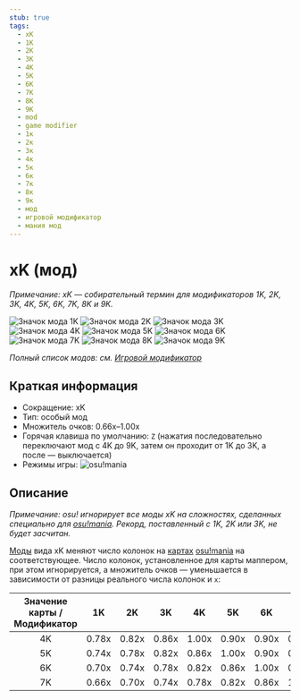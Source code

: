 ```yaml
---
stub: true
tags:
  - xK
  - 1K
  - 2K
  - 3K
  - 4K
  - 5K
  - 6K
  - 7K
  - 8K
  - 9K
  - mod
  - game modifier
  - 1к
  - 2к
  - 3к
  - 4к
  - 5к
  - 6к
  - 7к
  - 8к
  - 9к
  - мод
  - игровой модификатор
  - мания мод
---
```


# xK (мод)

*Примечание: xK — собирательный термин для модификаторов 1K, 2K, 3K, 4K, 5K, 6K, 7K, 8K и 9K.*

![Значок мода 1K](/wiki/shared/mods/1K.png "Значок мода 1K") ![Значок мода 2K](/wiki/shared/mods/2K.png "Значок мода 2K") ![Значок мода 3K](/wiki/shared/mods/3K.png "Значок мода 3K") ![Значок мода 4K](/wiki/shared/mods/4K.png "Значок мода 4K") ![Значок мода 5K](/wiki/shared/mods/5K.png "Значок мода 5K") ![Значок мода 6K](/wiki/shared/mods/6K.png "Значок мода 6K") ![Значок мода 7K](/wiki/shared/mods/7K.png "Значок мода 7K") ![Значок мода 8K](/wiki/shared/mods/8K.png "Значок мода 8K") ![Значок мода 9K](/wiki/shared/mods/9K.png "Значок мода 9K")

*Полный список модов: см. [Игровой модификатор](/wiki/Gameplay/Game_modifier)*

## Краткая информация

- Сокращение: xK
- Тип: особый мод
- Множитель очков: 0.66x–1.00x
- Горячая клавиша по умолчанию: `Z` (нажатия последовательно переключают мод с 4K до 9K, затем он проходит от 1K до 3K, а после — выключается)
- Режимы игры: ![][osu!mania]

## Описание

*Примечание: osu! игнорирует все моды xK на сложностях, сделанных специально для [osu!mania](/wiki/Game_mode/osu!mania). Рекорд, поставленный с 1K, 2K или 3K, не будет засчитан.*

[Моды](/wiki/Gameplay/Game_modifier) вида xK меняют число колонок на [картах](/wiki/Beatmap) [osu!mania](/wiki/Game_mode/osu!mania) на соответствующее. Число колонок, установленное для карты маппером, при этом игнорируется, а множитель очков — уменьшается в зависимости от разницы реального числа колонок и `x`:

| Значение карты / Модификатор | 1K | 2K | 3K | 4K | 5K | 6K | 7K | 8K | 9K |
| :-: | :-: | :-: | :-: | :-: | :-: | :-: | :-: | :-: | :-: |
| 4K | 0.78x | 0.82x | 0.86x | 1.00x | 0.90x | 0.90x | 0.90x | 0.90x | 0.90x |
| 5K | 0.74x | 0.78x | 0.82x | 0.86x | 1.00x | 0.90x | 0.90x | 0.90x | 0.90x |
| 6K | 0.70x | 0.74x | 0.78x | 0.82x | 0.86x | 1.00x | 0.90x | 0.90x | 0.90x |
| 7K | 0.66x | 0.70x | 0.74x | 0.78x | 0.82x | 0.86x | 1.00x | 0.90x | 0.90x |

[osu!mania]: /wiki/shared/mode/mania.png "osu!mania"
